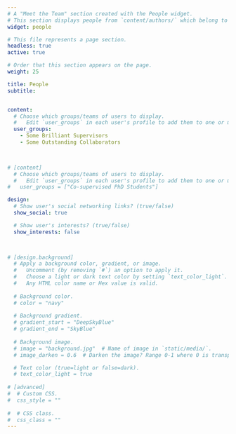 ```yaml
---
# A "Meet the Team" section created with the People widget.
# This section displays people from `content/authors/` which belong to the `user_groups` below.
widget: people

# This file represents a page section.
headless: true
active: true

# Order that this section appears on the page.
weight: 25

title: People
subtitle:


content:
  # Choose which groups/teams of users to display.
  #   Edit `user_groups` in each user's profile to add them to one or more of these groups.
  user_groups:
    - Some Brilliant Supervisors
    - Some Outstanding Collaborators
    


# [content]
  # Choose which groups/teams of users to display.
  #   Edit `user_groups` in each user's profile to add them to one or more of these groups.
#   user_groups = ["Co-supervised PhD Students"]

design:
  # Show user's social networking links? (true/false)
  show_social: true

  # Show user's interests? (true/false)
  show_interests: false
  


# [design.background]
  # Apply a background color, gradient, or image.
  #   Uncomment (by removing `#`) an option to apply it.
  #   Choose a light or dark text color by setting `text_color_light`.
  #   Any HTML color name or Hex value is valid.
  
  # Background color.
  # color = "navy"
  
  # Background gradient.
  # gradient_start = "DeepSkyBlue"
  # gradient_end = "SkyBlue"
  
  # Background image.
  # image = "background.jpg"  # Name of image in `static/media/`.
  # image_darken = 0.6  # Darken the image? Range 0-1 where 0 is transparent and 1 is opaque.

  # Text color (true=light or false=dark).
  # text_color_light = true  
  
# [advanced]
#  # Custom CSS. 
#  css_style = ""
 
#  # CSS class.
#  css_class = ""
---
```


